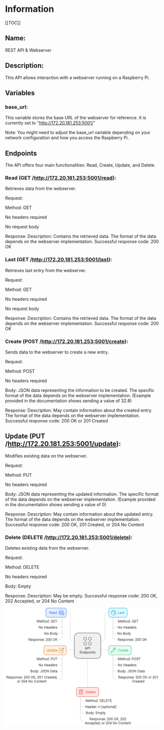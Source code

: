# Information

[[_TOC_]]

## Name: 

REST API & Webserver

## Description: 

This API allows interaction with a webserver running on a Raspberry Pi.

## Variables

### base_url:

This variable stores the base URL of the webserver for reference. It is currently set to "http://172.20.181.253:5001/"

Note: You might need to adjust the base_url variable depending on your network configuration and how you access the Raspberry Pi.

## Endpoints

The API offers four main functionalities: Read, Create, Update, and Delete.
### Read (GET /http://172.20.181.253:5001/read):

Retrieves data from the webserver.

Request:

Method: GET

No headers required

No request body

Response:
Description: Contains the retrieved data. The format of the data depends on the webserver implementation.
Successful response code: 200 OK


### Last (GET /http://172.20.181.253:5001/last):

Retrieves last entry from the webserver.

Request:

Method: GET

No headers required

No request body

Response:
Description: Contains the retrieved data. The format of the data depends on the webserver implementation.
Successful response code: 200 OK


### Create (POST /http://172.20.181.253:5001/create):

Sends data to the webserver to create a new entry.

Request:

Method: POST

No headers required

Body: JSON data representing the information to be created. The specific format of the data depends on the webserver implementation. (Example provided in the documentation shows sending a value of 32.8)

Response:
Description: May contain information about the created entry. The format of the data depends on the webserver implementation.
Successful response code: 200 OK or 201 Created


## Update (PUT /http://172.20.181.253:5001/update):

Modifies existing data on the webserver.

Request:

Method: PUT

No headers required

Body: JSON data representing the updated information. The specific format of the data depends on the webserver implementation. (Example provided in the documentation shows sending a value of 0)

Response:
Description: May contain information about the updated entry. The format of the data depends on the webserver implementation.
Successful response code: 200 OK, 201 Created, or 204 No Content


### Delete (DELETE /http://172.20.181.253:5001/delete):

Deletes existing data from the webserver.

Request:

Method: DELETE

No headers required

Body: Empty

Response:
Description: May be empty.
Successful response code: 200 OK, 202 Accepted, or 204 No Content


![API](res/API.png)
